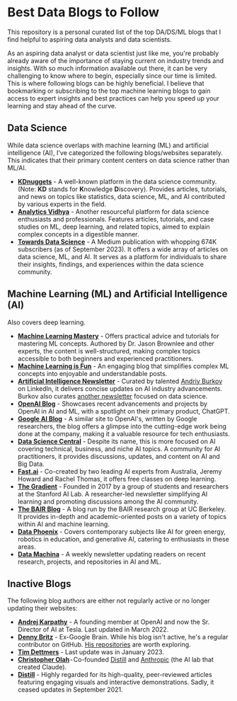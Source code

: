 # Best Data Blogs to Follow 

This repository is  a personal curated list of the top DA/DS/ML blogs that I find helpful to aspiring data analysts and data scientists. 

As an aspiring data analyst or data scientist just like me, you're probably already aware of the importance of staying current on industry trends and insights. With so much information available out there, it can be very challenging to know where to begin, especially since our time is limited. This is where following blogs can be highly beneficial. I believe that bookmarking or subscribing to the top machine learning blogs to gain access to expert insights and best practices can help you speed up your learning and stay ahead of the curve.

## Data Science 
While data science overlaps with machine learning (ML) and artificial intelligence (AI), I've categorized the following blogs/websites separately. This indicates that their primary content centers on data science rather than ML/AI.
- **[KDnuggets](https://www.kdnuggets.com/)** - A well-known platform in the data science community. (Note: **KD** stands for **K**nowledge **D**iscovery). Provides articles, tutorials, and news on topics like statistics, data science, ML, and AI contributed by various experts in the field.
- **[Analytics Vidhya](https://www.analyticsvidhya.com/blog/?utm_source=feed)** - Another resourceful platform for data science enthusiasts and professionals. Features articles, tutorials, and case studies on ML, deep learning, and related topics, aimed to explain complex concepts in a digestible manner.
- **[Towards Data Science](https://towardsdatascience.com/)** - A Medium publication with whopping 674K subscribers (as of September 2023). It offers a wide array of articles on data science, ML, and AI. It serves as a platform for individuals to share their insights, findings, and experiences within the data science community. 

## Machine Learning (ML) and Artificial Intelligence (AI)
Also covers deep learning.
- **[Machine Learning Mastery](https://machinelearningmastery.com/blog)** - Offers practical advice and tutorials for mastering ML concepts. Authored by Dr. Jason Brownlee and other experts, the content is well-structured, making complex topics accessible to both beginners and experienced practitioners.
- **[Machine Learning is Fun](https://www.machinelearningisfun.com/)** - An engaging blog that simplifies complex ML concepts into enjoyable and understandable posts.
- **[Artificial Intelligence Newsletter](https://www.linkedin.com/newsletters/6598352935271358464/)** - Curated by talented [Andriy Burkov](https://www.linkedin.com/in/andriyburkov/) on LinkedIn, it delivers concise updates on AI industry advancements. Burkov also curates [another newsletter](https://www.linkedin.com/newsletters/data-science-7102511020270608384/) focused on data science.
- **[OpenAI Blog](https://openai.com/blog/)** - Showcases recent advancements and projects by OpenAI in AI and ML, with a spotlight on their primary product, ChatGPT.
- **[Google AI Blog](https://ai.googleblog.com/)** - A similar site to OpenAI's, written by Google researchers, the blog offers a glimpse into the cutting-edge work being done at the company, making it a valuable resource for tech enthusiasts.
- **[Data Science Central](https://www.datasciencecentral.com/)** - Despite its name, this is more focused on AI covering technical, business, and niche AI topics. A community for AI practitioners, it provides discussions, updates, and content on AI and Big Data.
- **[Fast.ai](https://www.fast.ai/)** - Co-created by two leading AI experts from Australia, Jeremy Howard and Rachel Thomas, it offers free classes on deep learning.
- **[The Gradient](https://thegradient.pub/)** - Founded in 2017 by a group of students and researchers at the Stanford AI Lab. A researcher-led newsletter simplifying AI learning and promoting discussions among the AI community.
- **[The BAIR Blog](https://bair.berkeley.edu/blog/)** - A blog run by the BAIR research group at UC Berkeley. It provides in-depth and academic-oriented posts on a variety of topics within AI and machine learning.
- **[Data Phoenix](https://dataphoenix.info/articles/)** - Covers contemporary subjects like AI for green energy, robotics in education, and generative AI, catering to enthusiasts in these areas.
- **[Data Machina](http://datamachina.com/)** - A weekly newsletter updating readers on recent research, projects, and repositories in AI and ML.

## Inactive Blogs
The following blog authors are either not regularly active or no longer updating their websites:
- **[Andrej Karpathy](http://karpathy.github.io/)** - A founding member at OpenAI and now the Sr. Director of AI at Tesla. Last updated in March 2022.
- **[Denny Britz](https://dennybritz.com/)** - Ex-Google Brain. While his blog isn't active, he's a regular contributor on GitHub. [His repositories](https://github.com/dennybritz) are worth exploring.
- **[Tim Dettmers](https://timdettmers.com/)** - Last update was in January 2023.
- **[Christopher Olah](http://colah.github.io/)** - Co-founded [Distill](https://distill.pub/) and [Anthropic](https://www.anthropic.com/) (the AI lab that created Claude).
- **[Distill](https://distill.pub/)** - Highly regarded for its high-quality, peer-reviewed articles featuring engaging visuals and interactive demonstrations. Sadly, it ceased updates in September 2021.
